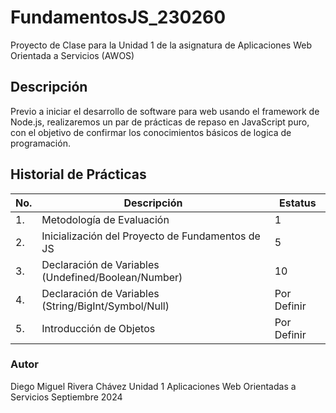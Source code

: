 # FundamentosJS_230260
Proyecto de Clase para la Unidad 1 de la asignatura de Aplicaciones Web Orientada a Servicios (AWOS)

## Descripción
Previo a iniciar el desarrollo de software para web usando el framework de Node.js, realizaremos un par de prácticas de repaso en JavaScript puro, con el objetivo de confirmar los conocimientos básicos de logica de programación.

## Historial de Prácticas

|No.|Descripción|Estatus|
|--|--|--|
|1.|Metodología de Evaluación|1|Finalizada|
|2.|Inicialización del Proyecto de Fundamentos de JS|5|Finalizada|
|3.|Declaración de Variables (Undefined/Boolean/Number)|10|Activa|
|4.|Declaración de Variables (String/BigInt/Symbol/Null)|Por Definir|Activa|
|5.|Introducción de Objetos|Por Definir|Activa|

### Autor
Diego Miguel Rivera Chávez
Unidad 1
Aplicaciones Web Orientadas a Servicios
Septiembre 2024